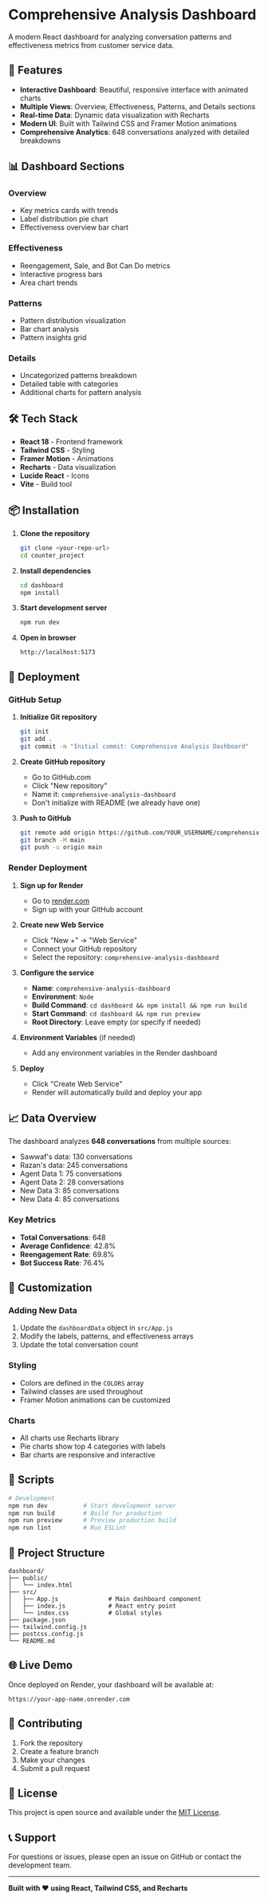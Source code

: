 # Comprehensive Analysis Dashboard

A modern React dashboard for analyzing conversation patterns and effectiveness metrics from customer service data.

## 🚀 Features

- **Interactive Dashboard**: Beautiful, responsive interface with animated charts
- **Multiple Views**: Overview, Effectiveness, Patterns, and Details sections
- **Real-time Data**: Dynamic data visualization with Recharts
- **Modern UI**: Built with Tailwind CSS and Framer Motion animations
- **Comprehensive Analytics**: 648 conversations analyzed with detailed breakdowns

## 📊 Dashboard Sections

### Overview
- Key metrics cards with trends
- Label distribution pie chart
- Effectiveness overview bar chart

### Effectiveness
- Reengagement, Sale, and Bot Can Do metrics
- Interactive progress bars
- Area chart trends

### Patterns
- Pattern distribution visualization
- Bar chart analysis
- Pattern insights grid

### Details
- Uncategorized patterns breakdown
- Detailed table with categories
- Additional charts for pattern analysis

## 🛠️ Tech Stack

- **React 18** - Frontend framework
- **Tailwind CSS** - Styling
- **Framer Motion** - Animations
- **Recharts** - Data visualization
- **Lucide React** - Icons
- **Vite** - Build tool

## 📦 Installation

1. **Clone the repository**
   ```bash
   git clone <your-repo-url>
   cd counter_project
   ```

2. **Install dependencies**
   ```bash
   cd dashboard
   npm install
   ```

3. **Start development server**
   ```bash
   npm run dev
   ```

4. **Open in browser**
   ```
   http://localhost:5173
   ```

## 🚀 Deployment

### GitHub Setup

1. **Initialize Git repository**
   ```bash
   git init
   git add .
   git commit -m "Initial commit: Comprehensive Analysis Dashboard"
   ```

2. **Create GitHub repository**
   - Go to GitHub.com
   - Click "New repository"
   - Name it: `comprehensive-analysis-dashboard`
   - Don't initialize with README (we already have one)

3. **Push to GitHub**
   ```bash
   git remote add origin https://github.com/YOUR_USERNAME/comprehensive-analysis-dashboard.git
   git branch -M main
   git push -u origin main
   ```

### Render Deployment

1. **Sign up for Render**
   - Go to [render.com](https://render.com)
   - Sign up with your GitHub account

2. **Create new Web Service**
   - Click "New +" → "Web Service"
   - Connect your GitHub repository
   - Select the repository: `comprehensive-analysis-dashboard`

3. **Configure the service**
   - **Name**: `comprehensive-analysis-dashboard`
   - **Environment**: `Node`
   - **Build Command**: `cd dashboard && npm install && npm run build`
   - **Start Command**: `cd dashboard && npm run preview`
   - **Root Directory**: Leave empty (or specify if needed)

4. **Environment Variables** (if needed)
   - Add any environment variables in the Render dashboard

5. **Deploy**
   - Click "Create Web Service"
   - Render will automatically build and deploy your app

## 📈 Data Overview

The dashboard analyzes **648 conversations** from multiple sources:
- Sawwaf's data: 130 conversations
- Razan's data: 245 conversations  
- Agent Data 1: 75 conversations
- Agent Data 2: 28 conversations
- New Data 3: 85 conversations
- New Data 4: 85 conversations

### Key Metrics
- **Total Conversations**: 648
- **Average Confidence**: 42.8%
- **Reengagement Rate**: 69.8%
- **Bot Success Rate**: 76.4%

## 🎨 Customization

### Adding New Data
1. Update the `dashboardData` object in `src/App.js`
2. Modify the labels, patterns, and effectiveness arrays
3. Update the total conversation count

### Styling
- Colors are defined in the `COLORS` array
- Tailwind classes are used throughout
- Framer Motion animations can be customized

### Charts
- All charts use Recharts library
- Pie charts show top 4 categories with labels
- Bar charts are responsive and interactive

## 🔧 Scripts

```bash
# Development
npm run dev          # Start development server
npm run build        # Build for production
npm run preview      # Preview production build
npm run lint         # Run ESLint
```

## 📁 Project Structure

```
dashboard/
├── public/
│   └── index.html
├── src/
│   ├── App.js              # Main dashboard component
│   ├── index.js            # React entry point
│   └── index.css           # Global styles
├── package.json
├── tailwind.config.js
├── postcss.config.js
└── README.md
```

## 🌐 Live Demo

Once deployed on Render, your dashboard will be available at:
```
https://your-app-name.onrender.com
```

## 🤝 Contributing

1. Fork the repository
2. Create a feature branch
3. Make your changes
4. Submit a pull request

## 📄 License

This project is open source and available under the [MIT License](LICENSE).

## 📞 Support

For questions or issues, please open an issue on GitHub or contact the development team.

---

**Built with ❤️ using React, Tailwind CSS, and Recharts**
